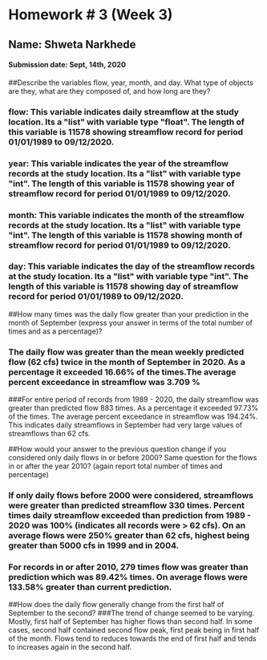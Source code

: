 # Homework # 3 (Week 3)
## Name: Shweta Narkhede
#### Submission date: Sept, 14th, 2020

##Describe the variables flow, year, month, and day. What type of objects are they, what are they composed of, and how long are they?
### flow: This variable indicates daily streamflow at the study location. Its a "list" with variable type "float". The length of this variable is 11578 showing streamflow record for period 01/01/1989 to 09/12/2020.
### year: This variable indicates the year of the streamflow records at the study location. Its a "list" with variable type "int". The length of this variable is 11578 showing year of streamflow record for period 01/01/1989 to 09/12/2020.
### month: This variable indicates the month of the streamflow records at the study location. Its a "list" with variable type "int". The length of this variable is 11578 showing month of streamflow record for period 01/01/1989 to 09/12/2020.
### day: This variable indicates the day of the streamflow records at the study location. Its a "list" with variable type "int". The length of this variable is 11578 showing day of streamflow record for period 01/01/1989 to 09/12/2020.

##How many times was the daily flow greater than your prediction in the month of September (express your answer in terms of the total number of times and as a percentage)?
### The daily flow was greater than the mean weekly predicted flow (62 cfs) twice in the month of September in 2020. As a percentage it exceeded 16.66% of the times.The average percent exceedance in streamflow was 3.709 %
###For entire period of records from 1989 - 2020, the daily streamflow was greater than predicted flow 883 times. As a percentage it exceeded 97.73% of the times. The average percent exceedance in streamflow was 194.24%. This indicates daily streamflows in September had very large values of streamflows than 62 cfs.

##How would your answer to the previous question change if you considered only daily flows in or before 2000? Same question for the flows in or after the year 2010? (again report total number of times and percentage)
### If only daily flows before 2000 were considered, streamflows were greater than predicted streamflow 330 times. Percent times daily streamflow exceeded than prediction from 1989 - 2020 was 100% (indicates all records were > 62 cfs). On an average flows were 250% greater than 62 cfs, highest being greater than 5000 cfs in 1999 and in 2004.
### For records in or after 2010, 279 times flow was greater than prediction which was 89.42% times. On average flows were 133.58% greater than current prediction.

##How does the daily flow generally change from the first half of September to the second?
###The trend of change seemed to be varying. Mostly, first half of September has higher flows than second half. In some cases, second half contained second flow peak, first peak being in first half of the month. Flows tend to reduces towards the end of first half and tends to increases again in the second half.
